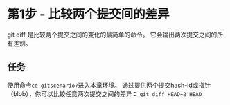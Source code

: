 # 第1步 - 比较两个提交间的差异
git diff 是比较两个提交之间的变化的最简单的命令。 它会输出两次提交之间的所有差别。

## 任务
使用命令`cd gitscenario7`进入本章环境。
通过提供两个提交hash-id或指针（blob），你可以比较任意两次提交之间的差异：
`git diff HEAD~2 HEAD`
